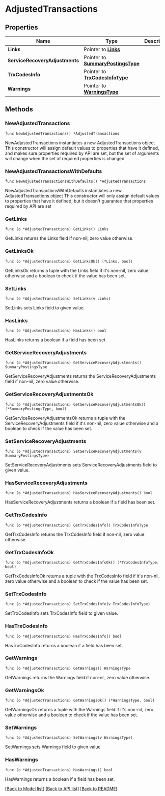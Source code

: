 # AdjustedTransactions

## Properties

Name | Type | Description | Notes
------------ | ------------- | ------------- | -------------
**Links** | Pointer to [**Links**](Links.md) |  | [optional] 
**ServiceRecoveryAdjustments** | Pointer to [**SummaryPostingsType**](SummaryPostingsType.md) |  | [optional] 
**TrxCodesInfo** | Pointer to [**TrxCodesInfoType**](TrxCodesInfoType.md) |  | [optional] 
**Warnings** | Pointer to [**WarningsType**](WarningsType.md) |  | [optional] 

## Methods

### NewAdjustedTransactions

`func NewAdjustedTransactions() *AdjustedTransactions`

NewAdjustedTransactions instantiates a new AdjustedTransactions object
This constructor will assign default values to properties that have it defined,
and makes sure properties required by API are set, but the set of arguments
will change when the set of required properties is changed

### NewAdjustedTransactionsWithDefaults

`func NewAdjustedTransactionsWithDefaults() *AdjustedTransactions`

NewAdjustedTransactionsWithDefaults instantiates a new AdjustedTransactions object
This constructor will only assign default values to properties that have it defined,
but it doesn't guarantee that properties required by API are set

### GetLinks

`func (o *AdjustedTransactions) GetLinks() Links`

GetLinks returns the Links field if non-nil, zero value otherwise.

### GetLinksOk

`func (o *AdjustedTransactions) GetLinksOk() (*Links, bool)`

GetLinksOk returns a tuple with the Links field if it's non-nil, zero value otherwise
and a boolean to check if the value has been set.

### SetLinks

`func (o *AdjustedTransactions) SetLinks(v Links)`

SetLinks sets Links field to given value.

### HasLinks

`func (o *AdjustedTransactions) HasLinks() bool`

HasLinks returns a boolean if a field has been set.

### GetServiceRecoveryAdjustments

`func (o *AdjustedTransactions) GetServiceRecoveryAdjustments() SummaryPostingsType`

GetServiceRecoveryAdjustments returns the ServiceRecoveryAdjustments field if non-nil, zero value otherwise.

### GetServiceRecoveryAdjustmentsOk

`func (o *AdjustedTransactions) GetServiceRecoveryAdjustmentsOk() (*SummaryPostingsType, bool)`

GetServiceRecoveryAdjustmentsOk returns a tuple with the ServiceRecoveryAdjustments field if it's non-nil, zero value otherwise
and a boolean to check if the value has been set.

### SetServiceRecoveryAdjustments

`func (o *AdjustedTransactions) SetServiceRecoveryAdjustments(v SummaryPostingsType)`

SetServiceRecoveryAdjustments sets ServiceRecoveryAdjustments field to given value.

### HasServiceRecoveryAdjustments

`func (o *AdjustedTransactions) HasServiceRecoveryAdjustments() bool`

HasServiceRecoveryAdjustments returns a boolean if a field has been set.

### GetTrxCodesInfo

`func (o *AdjustedTransactions) GetTrxCodesInfo() TrxCodesInfoType`

GetTrxCodesInfo returns the TrxCodesInfo field if non-nil, zero value otherwise.

### GetTrxCodesInfoOk

`func (o *AdjustedTransactions) GetTrxCodesInfoOk() (*TrxCodesInfoType, bool)`

GetTrxCodesInfoOk returns a tuple with the TrxCodesInfo field if it's non-nil, zero value otherwise
and a boolean to check if the value has been set.

### SetTrxCodesInfo

`func (o *AdjustedTransactions) SetTrxCodesInfo(v TrxCodesInfoType)`

SetTrxCodesInfo sets TrxCodesInfo field to given value.

### HasTrxCodesInfo

`func (o *AdjustedTransactions) HasTrxCodesInfo() bool`

HasTrxCodesInfo returns a boolean if a field has been set.

### GetWarnings

`func (o *AdjustedTransactions) GetWarnings() WarningsType`

GetWarnings returns the Warnings field if non-nil, zero value otherwise.

### GetWarningsOk

`func (o *AdjustedTransactions) GetWarningsOk() (*WarningsType, bool)`

GetWarningsOk returns a tuple with the Warnings field if it's non-nil, zero value otherwise
and a boolean to check if the value has been set.

### SetWarnings

`func (o *AdjustedTransactions) SetWarnings(v WarningsType)`

SetWarnings sets Warnings field to given value.

### HasWarnings

`func (o *AdjustedTransactions) HasWarnings() bool`

HasWarnings returns a boolean if a field has been set.


[[Back to Model list]](../README.md#documentation-for-models) [[Back to API list]](../README.md#documentation-for-api-endpoints) [[Back to README]](../README.md)



